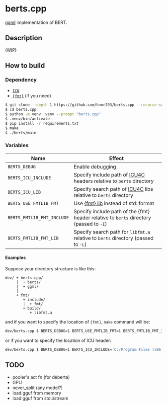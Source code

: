 # berts.cpp

[ggml](https://github.com/ggerganov/ggml) implementation of BERT.

## Description

(WIP)

## How to build

### Dependency

- [`ICU`](https://unicode-org.github.io/icu/)
- [`{fmt}`](https://fmt.dev/latest/index.html) (if you need)

```bash
$ git clone --depth 1 https://github.com/hnmr293/berts.cpp --recurse-submodules --shallow-submodules
$ cd berts.cpp
$ python -m venv .venv --prompt "berts.cpp"
$ .venv/bin/activate
$ pip install -r requirements.txt
$ make
$ ./berts/main
```

### Variables

|Name|Effect|
|---  |---   |
|`BERTS_DEBUG`|Enable debugging|
|`BERTS_ICU_INCLUDE`|Specify include path of [ICU4C](https://unicode-org.github.io/icu/userguide/icu4c/) headers relative to `berts` directory|
|`BERTS_ICU_LIB`|Specify search path of [ICU4C](https://unicode-org.github.io/icu/userguide/icu4c/) libs relative to `berts` directory|
|`BERTS_USE_FMTLIB_FMT`|Use [{fmt} lib](https://github.com/fmtlib/fmt) instead of std::format|
|`BERTS_FMTLIB_FMT_INCLUDE`|Specify include path of the {fmt} header relative to `berts` directory (passed to `-I`)|
|`BERTS_FMTLIB_FMT_LIB`|Specify search path for `libfmt.a` relative to `berts` directory (passed to `-L`)|

#### Examples

Suppose your directory structure is like this:

```
dev/ + berts.cpp/
     |  + berts/
     |  + ggml/
     |
     + fmt/
        + include/
        |  + fmt/
        + build/
           + libfmt.a
```

and if you want to specify the location of `{fmt}`, `make` command will be:

```bash
dev/berts.cpp $ BERTS_DEBUG=1 BERTS_USE_FMTLIB_FMT=1 BERTS_FMTLIB_FMT_INCLUDE="../fmt/include" BERTS_FMTLIB_FMT_LIB="../fmt/build" make
```

or if you want to specify the location of ICU header:

```bash
dev/berts.cpp $ BERTS_DEBUG=1 BERTS_ICU_INCLUDE='C:/Program Files (x86)/Windows Kits/10/Include/10.0.22000.0/um' make
```

## TODO

- pooler's act fn (for deberta)
- GPU
- never_split (any model?)
- load gguf from memory
- load gguf from std::istream
